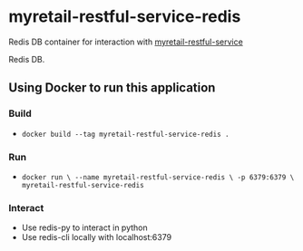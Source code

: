 # myretail-restful-service-redis
Redis DB container for interaction with [myretail-restful-service](https://github.com/sladebaumann/myRetail-RESTful-service)

Redis DB.

## Using Docker to run this application

### Build
  - `docker build --tag myretail-restful-service-redis .`

### Run
  - `docker run \
    --name myretail-restful-service-redis \
    -p 6379:6379 \
    myretail-restful-service-redis`

### Interact
  - Use redis-py to interact in python
  - Use redis-cli locally with localhost:6379